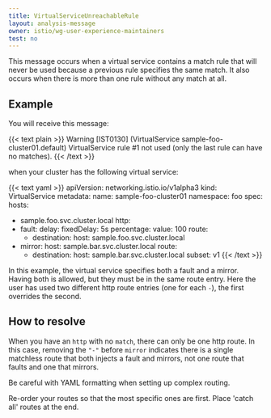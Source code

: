 ```yaml
---
title: VirtualServiceUnreachableRule
layout: analysis-message
owner: istio/wg-user-experience-maintainers
test: no
---
```


This message occurs when a virtual service contains a match rule that will never be used because a previous rule specifies the same match.  It also occurs when there is more
than one rule without any match at all.

## Example

You will receive this message:

{{< text plain >}}
Warning [IST0130] (VirtualService sample-foo-cluster01.default) VirtualService rule #1 not used (only the last rule can have no matches).
{{< /text >}}

when your cluster has the following virtual service:

{{< text yaml >}}
apiVersion: networking.istio.io/v1alpha3
kind: VirtualService
metadata:
  name: sample-foo-cluster01
  namespace: foo
spec:
  hosts:
  - sample.foo.svc.cluster.local
  http:
  - fault:
      delay:
        fixedDelay: 5s
        percentage:
          value: 100
    route:
    - destination:
        host: sample.foo.svc.cluster.local
  - mirror:
      host: sample.bar.svc.cluster.local
    route:
    - destination:
        host: sample.bar.svc.cluster.local
        subset: v1
{{< /text >}}

In this example, the virtual service specifies
both a fault and a mirror. Having both is allowed, but they must be in
the same route entry. Here the user
has used two different http route entries (one for each `-`), the first
overrides the second.

## How to resolve

When you have an `http` with no `match`, there can only be one http route.
In this case, removing the `"-"` before `mirror` indicates there is a single matchless route that both injects a fault and mirrors, not one route that faults and one that mirrors.

Be careful with YAML formatting when setting up complex routing.

Re-order your routes so that the most specific ones are first.  Place 'catch all'
routes at the end.
